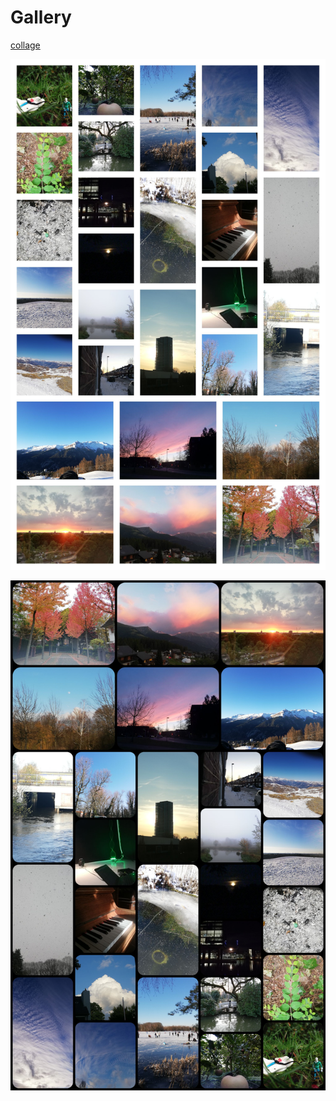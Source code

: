 # Gallery

[collage](collage)

![preview](preview-collage.jpg)

<!-- Image Map Generated by http://www.image-map.net/ -->
<img src="preview-collage-b.jpg" usemap="#image-map">

<map name="image-map">
    <area target="" alt="" title="" href="IMG_20191016_144534.jpg" coords="0,0,33%,20%" shape="rect">
    <area target="" alt="" title="" href="IMG_20210813_132952.jpg" coords="1621,1967,2004,2387" shape="rect">
</map>
